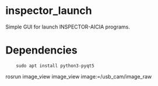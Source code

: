 # inspector_launch

Simple GUI for launch INSPECTOR-AICIA programs.

# Dependencies

```
    sudo apt install python3-pyqt5
```

rosrun image_view image_view image:=/usb_cam/image_raw
